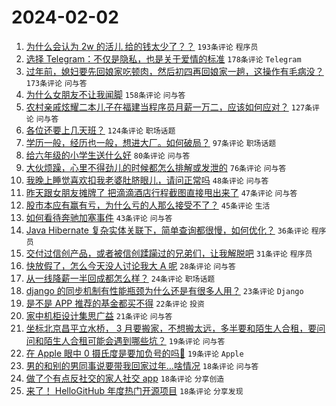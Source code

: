 # 2024-02-02

1. [为什么会认为 2w 的活儿 给的钱太少了？？](https://www.v2ex.com/t/1013672) `193条评论` `程序员`
1. [选择 Telegram：不仅是隐私，也是关于爱情的标准](https://www.v2ex.com/t/1013556) `178条评论` `Telegram`
1. [过年前，媳妇要先回娘家吃顿肉，然后初四再回娘家一趟，这操作有毛病没？](https://www.v2ex.com/t/1013563) `173条评论` `问与答`
1. [为什么女朋友不让我闻脚](https://www.v2ex.com/t/1013623) `158条评论` `问与答`
1. [农村亲戚炫耀二本儿子在福建当程序员月薪一万二，应该如何应对？](https://www.v2ex.com/t/1013644) `127条评论` `问与答`
1. [各位还要上几天班？](https://www.v2ex.com/t/1013559) `124条评论` `职场话题`
1. [学历一般，经历也一般，想进大厂。如何破局？](https://www.v2ex.com/t/1013625) `97条评论` `职场话题`
1. [给六年级的小学生送什么好](https://www.v2ex.com/t/1013570) `80条评论` `问与答`
1. [大伙烦躁，心里不得劲儿的时候都怎么排解或发泄的](https://www.v2ex.com/t/1013626) `76条评论` `问与答`
1. [我晚上睡觉喜欢扣我老婆肚脐眼儿，请问正常吗](https://www.v2ex.com/t/1013657) `48条评论` `问与答`
1. [昨天跟女朋友摊牌了 把滴滴酒店行程截图直接甩出来了](https://www.v2ex.com/t/1013558) `47条评论` `问与答`
1. [股市本应有赢有亏，为什么亏的人那么接受不了？](https://www.v2ex.com/t/1013666) `45条评论` `生活`
1. [如何看待奔驰加塞事件](https://www.v2ex.com/t/1013668) `43条评论` `问与答`
1. [Java Hibernate 复杂实体关联下，简单查询都很慢，如何优化？](https://www.v2ex.com/t/1013581) `36条评论` `程序员`
1. [交付过信创产品，或者被信创蹂躏过的兄弟们，让我解脱吧](https://www.v2ex.com/t/1013618) `31条评论` `程序员`
1. [快放假了，怎么今天没人讨论我大 A 呢](https://www.v2ex.com/t/1013667) `28条评论` `问与答`
1. [从一线降薪一半回成都怎么样？](https://www.v2ex.com/t/1013694) `24条评论` `职场话题`
1. [django 的同步机制有性能瓶颈为什么还是有很多人用？](https://www.v2ex.com/t/1013560) `23条评论` `Django`
1. [是不是 APP 推荐的基金都买不得](https://www.v2ex.com/t/1013661) `22条评论` `投资`
1. [家中机柜设计集思广益](https://www.v2ex.com/t/1013647) `21条评论` `问与答`
1. [坐标北京昌平立水桥， 3 月要搬家，不想搬太远，多半要和陌生人合租，要问问和陌生人合租可能会遇到哪些坑？](https://www.v2ex.com/t/1013725) `19条评论` `问与答`
1. [在 Apple 眼中 0 摄氏度是要加负号的吗🤣](https://www.v2ex.com/t/1013578) `19条评论` `Apple`
1. [男的和别的男同事说要带我回家过年…啥情况](https://www.v2ex.com/t/1013734) `18条评论` `问与答`
1. [做了个有点反社交的家人社交 app](https://www.v2ex.com/t/1013635) `18条评论` `分享创造`
1. [来了！ HelloGitHub 年度热门开源项目](https://www.v2ex.com/t/1013569) `18条评论` `分享发现`
